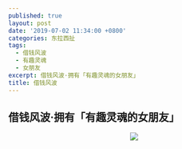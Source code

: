 ```yaml
---
published: true
layout: post
date: '2019-07-02 11:34:00 +0800'
categories: 东拉西扯
tags:
  - 借钱风波
  - 有趣灵魂
  - 女朋友
excerpt: 借钱风波·拥有「有趣灵魂的女朋友」
title: 借钱风波
---
```


## 借钱风波·拥有「有趣灵魂的女朋友」



<div align="center"><img src="https://www.bobinsun.cn/assets/images/girlfriend.jpeg"/></div>
